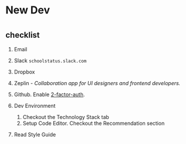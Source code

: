 # New Dev

# 

## checklist

1. Email

2. Slack `schoolstatus.slack.com`

3. Dropbox

4. Zeplin - _Collaboration app for UI designers and frontend developers._

5. Github. Enable [2-factor-auth](https://github.com/blog/1614-two-factor-authentication).

6. Dev Environment  
   1. Checkout the Technology Stack tab  
   2. Setup Code Editor. Checkout the Recommendation section

7. Read Style Guide



